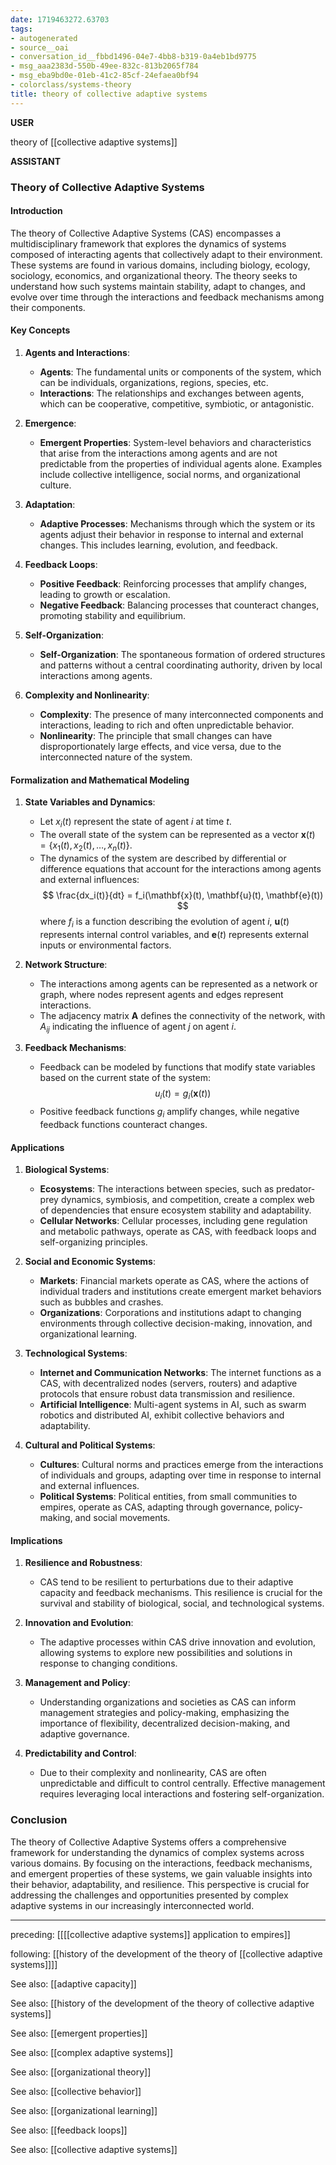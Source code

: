 ```yaml
---
date: 1719463272.63703
tags:
- autogenerated
- source__oai
- conversation_id__fbbd1496-04e7-4bb8-b319-0a4eb1bd9775
- msg_aaa2383d-550b-49ee-832c-813b2065f784
- msg_eba9bd0e-01eb-41c2-85cf-24efaea0bf94
- colorclass/systems-theory
title: theory of collective adaptive systems
---
```


**USER**

theory of [[collective adaptive systems]]


**ASSISTANT**

### Theory of Collective Adaptive Systems

#### Introduction

The theory of Collective Adaptive Systems (CAS) encompasses a multidisciplinary framework that explores the dynamics of systems composed of interacting agents that collectively adapt to their environment. These systems are found in various domains, including biology, ecology, sociology, economics, and organizational theory. The theory seeks to understand how such systems maintain stability, adapt to changes, and evolve over time through the interactions and feedback mechanisms among their components.

#### Key Concepts

1. **Agents and Interactions**:
   - **Agents**: The fundamental units or components of the system, which can be individuals, organizations, regions, species, etc.
   - **Interactions**: The relationships and exchanges between agents, which can be cooperative, competitive, symbiotic, or antagonistic.

2. **Emergence**:
   - **Emergent Properties**: System-level behaviors and characteristics that arise from the interactions among agents and are not predictable from the properties of individual agents alone. Examples include collective intelligence, social norms, and organizational culture.

3. **Adaptation**:
   - **Adaptive Processes**: Mechanisms through which the system or its agents adjust their behavior in response to internal and external changes. This includes learning, evolution, and feedback.

4. **Feedback Loops**:
   - **Positive Feedback**: Reinforcing processes that amplify changes, leading to growth or escalation.
   - **Negative Feedback**: Balancing processes that counteract changes, promoting stability and equilibrium.

5. **Self-Organization**:
   - **Self-Organization**: The spontaneous formation of ordered structures and patterns without a central coordinating authority, driven by local interactions among agents.

6. **Complexity and Nonlinearity**:
   - **Complexity**: The presence of many interconnected components and interactions, leading to rich and often unpredictable behavior.
   - **Nonlinearity**: The principle that small changes can have disproportionately large effects, and vice versa, due to the interconnected nature of the system.

#### Formalization and Mathematical Modeling

1. **State Variables and Dynamics**:
   - Let $x_i(t)$ represent the state of agent $i$ at time $t$.
   - The overall state of the system can be represented as a vector $\mathbf{x}(t) = \{x_1(t), x_2(t), \ldots, x_n(t)\}$.
   - The dynamics of the system are described by differential or difference equations that account for the interactions among agents and external influences:
     $$ \frac{dx_i(t)}{dt} = f_i(\mathbf{x}(t), \mathbf{u}(t), \mathbf{e}(t)) $$
     where $f_i$ is a function describing the evolution of agent $i$, $\mathbf{u}(t)$ represents internal control variables, and $\mathbf{e}(t)$ represents external inputs or environmental factors.

2. **Network Structure**:
   - The interactions among agents can be represented as a network or graph, where nodes represent agents and edges represent interactions.
   - The adjacency matrix $\mathbf{A}$ defines the connectivity of the network, with $A_{ij}$ indicating the influence of agent $j$ on agent $i$.

3. **Feedback Mechanisms**:
   - Feedback can be modeled by functions that modify state variables based on the current state of the system:
     $$ u_i(t) = g_i(\mathbf{x}(t)) $$
   - Positive feedback functions $g_i$ amplify changes, while negative feedback functions counteract changes.

#### Applications

1. **Biological Systems**:
   - **Ecosystems**: The interactions between species, such as predator-prey dynamics, symbiosis, and competition, create a complex web of dependencies that ensure ecosystem stability and adaptability.
   - **Cellular Networks**: Cellular processes, including gene regulation and metabolic pathways, operate as CAS, with feedback loops and self-organizing principles.

2. **Social and Economic Systems**:
   - **Markets**: Financial markets operate as CAS, where the actions of individual traders and institutions create emergent market behaviors such as bubbles and crashes.
   - **Organizations**: Corporations and institutions adapt to changing environments through collective decision-making, innovation, and organizational learning.

3. **Technological Systems**:
   - **Internet and Communication Networks**: The internet functions as a CAS, with decentralized nodes (servers, routers) and adaptive protocols that ensure robust data transmission and resilience.
   - **Artificial Intelligence**: Multi-agent systems in AI, such as swarm robotics and distributed AI, exhibit collective behaviors and adaptability.

4. **Cultural and Political Systems**:
   - **Cultures**: Cultural norms and practices emerge from the interactions of individuals and groups, adapting over time in response to internal and external influences.
   - **Political Systems**: Political entities, from small communities to empires, operate as CAS, adapting through governance, policy-making, and social movements.

#### Implications

1. **Resilience and Robustness**:
   - CAS tend to be resilient to perturbations due to their adaptive capacity and feedback mechanisms. This resilience is crucial for the survival and stability of biological, social, and technological systems.

2. **Innovation and Evolution**:
   - The adaptive processes within CAS drive innovation and evolution, allowing systems to explore new possibilities and solutions in response to changing conditions.

3. **Management and Policy**:
   - Understanding organizations and societies as CAS can inform management strategies and policy-making, emphasizing the importance of flexibility, decentralized decision-making, and adaptive governance.

4. **Predictability and Control**:
   - Due to their complexity and nonlinearity, CAS are often unpredictable and difficult to control centrally. Effective management requires leveraging local interactions and fostering self-organization.

### Conclusion

The theory of Collective Adaptive Systems offers a comprehensive framework for understanding the dynamics of complex systems across various domains. By focusing on the interactions, feedback mechanisms, and emergent properties of these systems, we gain valuable insights into their behavior, adaptability, and resilience. This perspective is crucial for addressing the challenges and opportunities presented by complex adaptive systems in our increasingly interconnected world.


---

preceding: [[[[collective adaptive systems]] application to empires]]  


following: [[history of the development of the theory of [[collective adaptive systems]]]]

See also: [[adaptive capacity]]


See also: [[history of the development of the theory of collective adaptive systems]]


See also: [[emergent properties]]


See also: [[complex adaptive systems]]


See also: [[organizational theory]]


See also: [[collective behavior]]


See also: [[organizational learning]]


See also: [[feedback loops]]


See also: [[collective adaptive systems]]